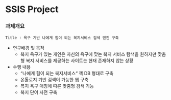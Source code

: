 # SSIS Project

### 과제개요
    Title : 욕구 기반 나에게 힘이 되는 복지서비스 검색 엔진 구축

- 연구배경 및 목적
    - 복지 욕구가 있는 개인은 자신의 욕구에 맞는 복지 서비스 탐색을 원하지만 맞춤형 복지 서비스를 제공하는 사이트는 현재 존재하지 않는 상황
- 수행 내용
    - “나에게 힘이 되는 복지서비스“ 책 DB 형태로 구축
    - 온톨로지 기반 검색이 가능한 웹 구축
    - 복지 욕구 매칭에 따른 맞춤형 검색 기능
    - 복지 단어 사전 구축